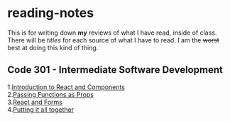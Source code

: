 # reading-notes

This is for writing down **my** reviews of what I have read, inside of class. There will be *titles* for each source of what I have to read. I am the ~~worst~~ best at doing this kind of thing.

## Code 301 - Intermediate Software Development
 1.[Introduction to React and Components](https://bpfingston.github.io/reading-notes/Introduction_to_React_and_Components)  
 2.[Passing Functions as Props](https://bpfingston.github.io/reading-notes/Passing_Functions_as_Props)  
 3.[React and Forms](https://bpfingston.github.io/reading-notes/React_and_Forms)  
 4.[Putting it all together](https://bpfingston.github.io/reading-notes/Putting_it_all_together)  
